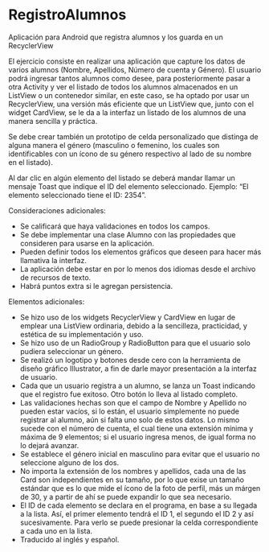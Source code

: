 # RegistroAlumnos
Aplicación para Android que registra alumnos y los guarda en un RecyclerView

El ejercicio consiste en realizar una aplicación que capture los datos de varios alumnos (Nombre, Apellidos, Número de cuenta y Género). El usuario podrá ingresar tantos alumnos como desee, para posteriormente pasar a otra Activity y ver el listado de todos los alumnos almacenados en un ListView o un contenedor similar, en este caso, se ha optado por usar un RecyclerView, una versión más eficiente que un ListView que, junto con el widget CardView, se le da a la interfaz un listado de los alumnos de una manera sencilla y práctica.

Se debe crear también un prototipo de celda personalizado que distinga de alguna manera el género (masculino o femenino, los cuales son identificables con un ícono de su género respectivo al lado de su nombre en el listado).

Al dar clic en algún elemento del listado se deberá mandar llamar un mensaje Toast que indique el ID del elemento seleccionado. Ejemplo: “El elemento seleccionado tiene el ID: 2354”.


Consideraciones adicionales:

- Se calificará que haya validaciones en todos los campos.
- Se debe implementar una clase Alumno con las propiedades que consideren para usarse en la aplicación.
- Pueden definir todos los elementos gráficos que deseen para hacer más llamativa la interfaz.
- La aplicación debe estar en por lo menos dos idiomas desde el archivo de recursos de texto.
- Habrá puntos extra si le agregan persistencia.

Elementos adicionales:

- Se hizo uso de los widgets RecyclerView y CardView en lugar de emplear una ListView ordinaria, debido a la sencilleza, practicidad, y estética de su implementación y uso.
- Se hizo uso de un RadioGroup y RadioButton para que el usuario solo pudiera seleccionar un género.
- Se realizó un logotipo y botones desde cero con la herramienta de diseño gráfico Illustrator, a fin de darle mayor presentación a la interfaz de usuario.
- Cada que un usuario registra a un alumno, se lanza un Toast indicando que el registro fue exitoso. Otro botón lo lleva al listado completo.
- Las validaciones hechas son que el campo de Nombre y Apellido no pueden estar vacíos, si lo están, el usuario simplemente no puede registrar al alumno, aún si falta uno solo de estos datos. Lo mismo sucede con el número de cuenta, el cual tiene una extensión mínima y máxima de 9 elementos; si el usuario ingresa menos, de igual forma no lo dejará avanzar.
- Se establece el género inicial en masculino para evitar que el usuario no seleccione alguno de los dos.
- No importa la extensión de los nombres y apellidos, cada una de las Card son independientes en su tamaño, por lo que exise un tamaño estándar que es lo que mide el ícono de la foto de perfil, más un márgen de 30, y a partir de ahí se puede expandir lo que sea necesario.
- El ID de cada elemento se declara en el programa, en base a su llegada a la lista. Así, el primer elemento tendrá el ID 1, el segundo el ID 2 y así sucesivamente. Para verlo se puede presionar la celda correspondiente a cada uno en la lista.
- Traducido al inglés y español.
